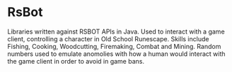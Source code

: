 # RsBot

Libraries written against RSBOT APIs in Java. Used to interact with a game client, controlling a character in Old School Runescape.
Skills include Fishing, Cooking, Woodcutting, Firemaking, Combat and Mining. Random numbers used to emulate anomolies with how a human
would interact with the game client in order to avoid in game bans.
